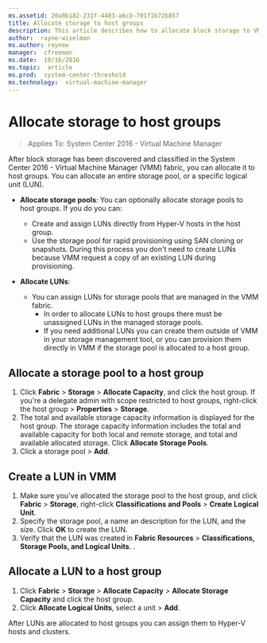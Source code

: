 ```yaml
---
ms.assetid: 20a0b182-231f-4483-a6cb-701f1b72b857
title: Allocate storage to host groups
description: This article describes how to allocate block storage to VMM host groups
author:  rayne-wiselman
ms.author: raynew
manager:  cfreeman
ms.date:  10/16/2016
ms.topic:  article
ms.prod:  system-center-threshold
ms.technology:  virtual-machine-manager
---
```


# Allocate storage to host groups

>Applies To: System Center 2016 - Virtual Machine Manager

After block storage has been discovered and classified in the System Center 2016 - Virtual Machine Manager (VMM) fabric, you can allocate it to host groups.  You can allocate an entire storage pool, or a specific logical unit (LUN).

- **Allocate storage pools**: You can optionally allocate storage pools to host groups. If you do you can:
	- Create and assign LUNs directly from Hyper-V hosts in the host group.
	- Use the storage pool for rapid provisioning using SAN cloning or snapshots. During this process you don't need to create LUNs because VMM request a copy of an existing LUN during provisioning.

- **Allocate LUNs**:
	- You can assign LUNs for storage pools that are managed in the VMM fabric.
		- In order to allocate LUNs to host groups there must be unassigned LUNs in the managed storage pools.
		- If you need additional LUNs you can create them outside of VMM in your storage management tool, or you can provision them directly in VMM if the storage pool is allocated to a host group.


## Allocate a storage pool to a host group

1.  Click **Fabric** > **Storage** > **Allocate Capacity**, and click the host group. If you're a delegate admin with scope restricted to host groups, right-click the host group > **Properties** > **Storage**.
2.  The total and available storage capacity information is displayed for the host group. The storage capacity information includes the total and available capacity for both local and remote storage, and total and available allocated storage. Click **Allocate Storage Pools**.
3. Click a storage pool > **Add**.

## Create a LUN in VMM

1. Make sure you've allocated the storage pool to the host group, and click **Fabric** > **Storage**, right-click **Classifications and Pools** > **Create Logical Unit**.
2. Specify the storage pool, a name an description for the LUN, and the size. Click **OK** to create the LUN.
3. Verify that the LUN was created in **Fabric Resources** > **Classifications, Storage Pools, and Logical Units**.
.

## Allocate a LUN to a host group

1.  Click **Fabric** > **Storage** > **Allocate Capacity** > **Allocate Storage Capacity** and click the host group.
2.  Click **Allocate Logical Units**, select a unit > **Add**.

After LUNs are allocated to host groups you can assign them to Hyper-V hosts and clusters.
